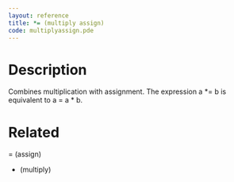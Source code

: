 ```yaml
---
layout: reference
title: *= (multiply assign)
code: multiplyassign.pde
---
```


# Description

Combines multiplication with assignment. The expression a *= b is equivalent to a = a * b. 

# Related

= (assign)
* (multiply)
